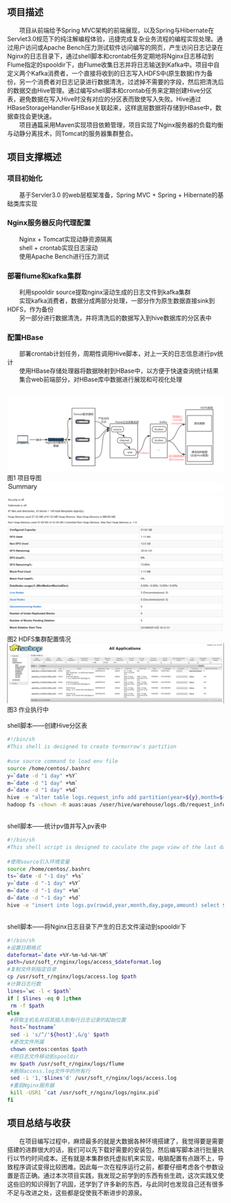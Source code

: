 ## 项目描述
　　项目从前端给予Spring MVC架构的前端展现，以及Spring与Hibernate在Servlet3.0规范下的纯注解编程体验，迅捷完成复杂业务流程的编程实现处理。通过用户访问或Apache Bench压力测试软件访问编写的网页，产生访问日志记录在Nginx的日志目录下，通过shell脚本和crontab任务定期地将Nginx日志移动到Flume指定的spooldir下，由Flume收集日志并将日志输送到Kafka中。项目中自定义两个Kafka消费者，一个直接将收到的日志写入HDFS中(原生数据)作为备份，另一个消费者对日志记录进行数据清洗，过滤掉不需要的字段，然后把清洗后的数据交由Hive管理。通过编写shell脚本和crontab任务来定期创建Hive分区表，避免数据在写入Hive时没有对应的分区表而致使写入失败。Hive通过HBaseStorageHandler与HBase关联起来，这样底层数据将存储到HBase中，数据查找会更快速。<br>
　　项目通篇采用Maven实现项目依赖管理，项目实现了Nginx服务器的负载均衡与动静分离技术，同Tomcat的服务器集群整合。
## 项目支撑概述
### 项目初始化
　　基于Servler3.0 的web层框架准备，Spring MVC + Spring + Hibernate的基础类库实现
### Nginx服务器反向代理配置
　　Nginx + Tomcat实现动静资源隔离<br>
　　shell + crontab实现日志滚动<br>
　　使用Apache Bench进行压力测试
### 部署flume和kafka集群
　　利用spooldir source提取nginx滚动生成的日志文件到kafka集群<br>
　　实现kafka消费者，数据分成两部分处理，一部分作为原生数据直接sink到HDFS，作为备份<br>
　　另一部分进行数据清洗，并将清洗后的数据写入到hive数据库的分区表中
### 配置HBase
　　部署crontab计划任务，周期性调用Hive脚本，对上一天的日志信息进行pv统计<br>
　　使用HBase存储处理器将数据映射到HBase中，以方便于快速查询统计结果<br>
　　集合web前端部分，对HBase库中数据进行展现和可视化处理<br><br>

![image](https://github.com/AlenaRuicheng/mybigdata/blob/master/elements/mybigdata-outline.jpg)
　　　　　　　　　　　　　　　　　　　　　　　　　图1  项目导图<br>
![image](https://github.com/AlenaRuicheng/mybigdata/blob/master/elements/HDFS%20info.png)
　　　　　　　　　　　　　　　　　　　　　　　　　图2  HDFS集群配置情况<br>
![image](https://github.com/AlenaRuicheng/mybigdata/blob/master/elements/job%20info.png)
　　　　　　　　　　　　　　　　　　　　　　　　　图3  作业执行中<br>
<br>shell脚本——创建Hive分区表
```Bash
#!/bin/sh
#This shell is designed to create tormorrow's partition

#use source command to load env file
source /home/centos/.bashrc
y=`date -d "1 day" +%Y`
m=`date -d "1 day" +%m`
d=`date -d "1 day" +%d`
hive -e "alter table logs.request_info add partition(year=${y},month=${m},day=${d})"
hadoop fs -chown -R auas:auas /user/hive/warehouse/logs.db/request_info/year\=${y}
```
<br>shell脚本——统计pv值并写入pv表中
```Bash
#!/bin/sh
#This shell script is designed to caculate the page view of the last day

#使用source引入环境变量
source /home/centos/.bashrc
ts=`date -d "-1 day" +%s`
y=`date -d "-1 day" +%Y`
m=`date -d "-1 day" +%m`
d=`date -d "-1 day" +%d`
hive -e "insert into logs.pv(rowid,year,month,day,page,amount) select ${ts},year,month,day,time_local,count(*) as amount from logs.request_info where year=${y} and month=${m} and day=${d} group by ${ts},year,month,day,time_local"
```
<br>shell脚本——将Nginx日志目录下产生的日志文件滚动到spooldir下
```Bash
#!/bin/sh
#设置日期格式
dateformat=`date +%Y-%m-%d-%H-%M`
path=/usr/soft_r/nginx/logs/access_$dateformat.log
#复制文件到指定目录
cp /usr/soft_r/nginx/logs/access.log $path
#计算日志行数
lines=`wc -l < $path`
if [ $lines -eq 0 ];then
 rm -f $path
else
 #获取主机名并将其插入到每行日志记录的起始位置
 host=`hostname`
 sed -i 's/^/'${host}',&/g' $path
 #更改文件所属
 chown centos:centos $path
 #把日志文件移动到spooldir
 mv $path /usr/soft_r/nginx/logs/flume
 #删除access.log文件中的所有行
 sed -i '1,'$lines'd' /usr/soft_r/nginx/logs/access.log
 #重启Nginx服务器
 kill -USR1 `cat /usr/soft_r/nginx/logs/nginx.pid`
fi
```
## 项目总结与收获
　　在项目编写过程中，麻烦最多的就是大数据各种环境搭建了，我觉得要是需要搭建的进群很大的话，我们可以先下载好需要的安装包，然后编写脚本进行批量执行以节约时间成本。还有就是本集群依托虚拟机来实现，电脑配置有点跟不上，导致程序调试变得比较困难。因此每一次在程序运行之前，都要仔细考虑各个参数设置是否正确。通过本次项目实践，我发现之前学到的东西有些生疏，这次实践又使这些旧的知识得到了巩固，还学到了许多新的东西，与此同时也发现自己还有很多不足与改进之处，这些都是促使我不断进步的源泉。
